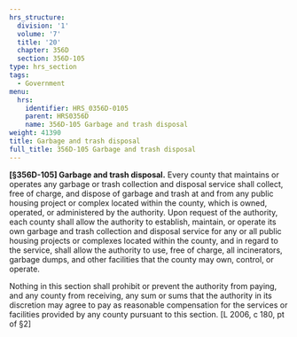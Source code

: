 ```yaml
---
hrs_structure:
  division: '1'
  volume: '7'
  title: '20'
  chapter: 356D
  section: 356D-105
type: hrs_section
tags:
  - Government
menu:
  hrs:
    identifier: HRS_0356D-0105
    parent: HRS0356D
    name: 356D-105 Garbage and trash disposal
weight: 41390
title: Garbage and trash disposal
full_title: 356D-105 Garbage and trash disposal
---
```

**[§356D-105] Garbage and trash disposal.** Every county that maintains or operates any garbage or trash collection and disposal service shall collect, free of charge, and dispose of garbage and trash at and from any public housing project or complex located within the county, which is owned, operated, or administered by the authority. Upon request of the authority, each county shall allow the authority to establish, maintain, or operate its own garbage and trash collection and disposal service for any or all public housing projects or complexes located within the county, and in regard to the service, shall allow the authority to use, free of charge, all incinerators, garbage dumps, and other facilities that the county may own, control, or operate.

Nothing in this section shall prohibit or prevent the authority from paying, and any county from receiving, any sum or sums that the authority in its discretion may agree to pay as reasonable compensation for the services or facilities provided by any county pursuant to this section. [L 2006, c 180, pt of §2]